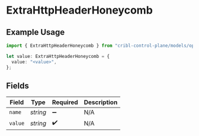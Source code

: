# ExtraHttpHeaderHoneycomb

## Example Usage

```typescript
import { ExtraHttpHeaderHoneycomb } from "cribl-control-plane/models/operations";

let value: ExtraHttpHeaderHoneycomb = {
  value: "<value>",
};
```

## Fields

| Field              | Type               | Required           | Description        |
| ------------------ | ------------------ | ------------------ | ------------------ |
| `name`             | *string*           | :heavy_minus_sign: | N/A                |
| `value`            | *string*           | :heavy_check_mark: | N/A                |